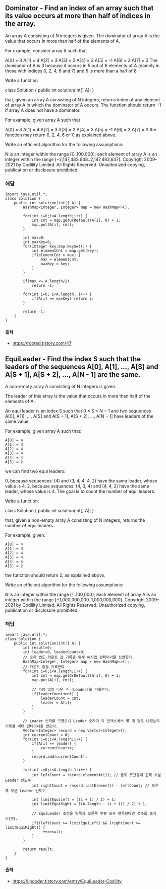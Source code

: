 ## Dominator - Find an index of an array such that its value occurs at more than half of indices in the array.

An array A consisting of N integers is given. The dominator of array A is the value that occurs in more than half of the elements of A.

For example, consider array A such that

 A[0] = 3    A[1] = 4    A[2] =  3
 A[3] = 2    A[4] = 3    A[5] = -1
 A[6] = 3    A[7] = 3
The dominator of A is 3 because it occurs in 5 out of 8 elements of A (namely in those with indices 0, 2, 4, 6 and 7) and 5 is more than a half of 8.

Write a function

class Solution { public int solution(int[] A); }

that, given an array A consisting of N integers, returns index of any element of array A in which the dominator of A occurs. The function should return −1 if array A does not have a dominator.

For example, given array A such that

 A[0] = 3    A[1] = 4    A[2] =  3
 A[3] = 2    A[4] = 3    A[5] = -1
 A[6] = 3    A[7] = 3
the function may return 0, 2, 4, 6 or 7, as explained above.

Write an efficient algorithm for the following assumptions:

N is an integer within the range [0..100,000];
each element of array A is an integer within the range [−2,147,483,648..2,147,483,647].
Copyright 2009–2021 by Codility Limited. All Rights Reserved. Unauthorized copying, publication or disclosure prohibited.

### 해답
~~~
import java.util.*;
class Solution {
    public int solution(int[] A) {
        HashMap<Integer, Integer> map = new HashMap<>();

        for(int i=0;i<A.length;i++) {
            int cnt = map.getOrDefault(A[i], 0) + 1;
            map.put(A[i], cnt);
        }

        int max=0;
        int maxKey=0;
        for(Integer key:map.keySet()) {
            int elementCnt = map.get(key);
            if(elementCnt > max) {
                max = elementCnt;
                maxKey = key;
            }
        }

        if(max <= A.length/2)
            return -1;

        for(int i=0; i<A.length; i++) {
            if(A[i] == maxKey) return i;
        }

        return -1;
    }
}
~~~
#### 출처 
- https://rooted.tistory.com/47

## EquiLeader - Find the index S such that the leaders of the sequences A[0], A[1], ..., A[S] and A[S + 1], A[S + 2], ..., A[N - 1] are the same.

A non-empty array A consisting of N integers is given.

The leader of this array is the value that occurs in more than half of the elements of A.

An equi leader is an index S such that 0 ≤ S < N − 1 and two sequences A[0], A[1], ..., A[S] and A[S + 1], A[S + 2], ..., A[N − 1] have leaders of the same value.

For example, given array A such that:

    A[0] = 4
    A[1] = 3
    A[2] = 4
    A[3] = 4
    A[4] = 4
    A[5] = 2
we can find two equi leaders:

0, because sequences: (4) and (3, 4, 4, 4, 2) have the same leader, whose value is 4.
2, because sequences: (4, 3, 4) and (4, 4, 2) have the same leader, whose value is 4.
The goal is to count the number of equi leaders.

Write a function:

class Solution { public int solution(int[] A); }

that, given a non-empty array A consisting of N integers, returns the number of equi leaders.

For example, given:

    A[0] = 4
    A[1] = 3
    A[2] = 4
    A[3] = 4
    A[4] = 4
    A[5] = 2
the function should return 2, as explained above.

Write an efficient algorithm for the following assumptions:

N is an integer within the range [1..100,000];
each element of array A is an integer within the range [−1,000,000,000..1,000,000,000].
Copyright 2009–2021 by Codility Limited. All Rights Reserved. Unauthorized copying, publication or disclosure prohibited.

### 해답
~~~
import java.util.*;
class Solution {
    public int solution(int[] A) {
        int result=0;
        int leader=0, leaderCount=0;
        // 숫자 빈도 카운트 값 기록을 위해 해시맵 컨테이너를 선언한다.
        HashMap<Integer, Integer> map = new HashMap<>();
        // 카운트 값을 기록한다
        for(int i=0;i<A.length;i++) {
            int cnt = map.getOrDefault(A[i], 0) + 1;
            map.put(A[i], cnt);

            // 가장 많이 나온 수 (Leader)를 기록한다.
            if(leaderCount<cnt) {
                leaderCount = cnt;
                leader = A[i];
            }
        }

        // Leader 숫자를 구했으니 Leader 숫자가 각 인덱스에서 몇 개 정도 나왔는지 기록할 벡터 컨테이너를 만든다.
        Vector<Integer> record = new Vector<Integer>();
        int currentCount = 0;
        for(int i=0;i<A.length;i++) {
            if(A[i] == leader) {
                currentCount++;
            }
            record.add(currentCount);
        }

        for(int i=0;i<A.length-1;i++) {
            int leftCount = record.elementAt(i); // 둘로 쪼갰을때 왼쪽 부분 Leader 빈도수
            int rightCount = record.lastElement() - leftCount; // 오른쪽 부분 Leader 빈도수

            int limitEquiLeft = ((i + 1) / 2) + 1; 
            int limitEquiRight = ((A.length - (i + 1)) / 2) + 1; 
            
            // EquiLeader 조건을 왼쪽과 오른쪽 부분 모두 만족한다면 갯수를 증가 시킨다. 
            if((leftCount >= limitEquiLeft) && (rightCount >= limitEquiRight)) {
                 ++result; 
            }
        }

        return result;
    }
}
~~~
#### 출처
- https://lipcoder.tistory.com/entry/EquiLeader-Codility